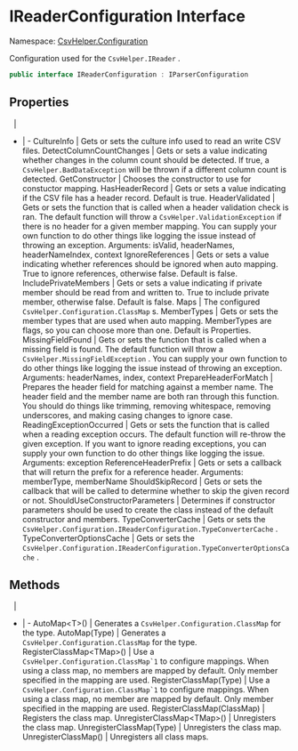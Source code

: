 # IReaderConfiguration Interface

Namespace: [CsvHelper.Configuration](/api/CsvHelper.Configuration)

Configuration used for the ``CsvHelper.IReader`` .

```cs
public interface IReaderConfiguration : IParserConfiguration
```

## Properties
&nbsp; | &nbsp;
- | -
CultureInfo | Gets or sets the culture info used to read an write CSV files.
DetectColumnCountChanges | Gets or sets a value indicating whether changes in the column count should be detected. If true, a ``CsvHelper.BadDataException`` will be thrown if a different column count is detected.
GetConstructor | Chooses the constructor to use for constuctor mapping.
HasHeaderRecord | Gets or sets a value indicating if the CSV file has a header record. Default is true.
HeaderValidated | Gets or sets the function that is called when a header validation check is ran. The default function will throw a ``CsvHelper.ValidationException`` if there is no header for a given member mapping. You can supply your own function to do other things like logging the issue instead of throwing an exception. Arguments: isValid, headerNames, headerNameIndex, context
IgnoreReferences | Gets or sets a value indicating whether references should be ignored when auto mapping. True to ignore references, otherwise false. Default is false.
IncludePrivateMembers | Gets or sets a value indicating if private member should be read from and written to. True to include private member, otherwise false. Default is false.
Maps | The configured ``CsvHelper.Configuration.ClassMap`` s.
MemberTypes | Gets or sets the member types that are used when auto mapping. MemberTypes are flags, so you can choose more than one. Default is Properties.
MissingFieldFound | Gets or sets the function that is called when a missing field is found. The default function will throw a ``CsvHelper.MissingFieldException`` . You can supply your own function to do other things like logging the issue instead of throwing an exception. Arguments: headerNames, index, context
PrepareHeaderForMatch | Prepares the header field for matching against a member name. The header field and the member name are both ran through this function. You should do things like trimming, removing whitespace, removing underscores, and making casing changes to ignore case.
ReadingExceptionOccurred | Gets or sets the function that is called when a reading exception occurs. The default function will re-throw the given exception. If you want to ignore reading exceptions, you can supply your own function to do other things like logging the issue. Arguments: exception
ReferenceHeaderPrefix | Gets or sets a callback that will return the prefix for a reference header. Arguments: memberType, memberName
ShouldSkipRecord | Gets or sets the callback that will be called to determine whether to skip the given record or not.
ShouldUseConstructorParameters | Determines if constructor parameters should be used to create the class instead of the default constructor and members.
TypeConverterCache | Gets or sets the ``CsvHelper.Configuration.IReaderConfiguration.TypeConverterCache`` .
TypeConverterOptionsCache | Gets or sets the ``CsvHelper.Configuration.IReaderConfiguration.TypeConverterOptionsCache`` .

## Methods
&nbsp; | &nbsp;
- | -
AutoMap&lt;T&gt;() | Generates a ``CsvHelper.Configuration.ClassMap`` for the type.
AutoMap(Type) | Generates a ``CsvHelper.Configuration.ClassMap`` for the type.
RegisterClassMap&lt;TMap&gt;() | Use a ``CsvHelper.Configuration.ClassMap`1`` to configure mappings. When using a class map, no members are mapped by default. Only member specified in the mapping are used.
RegisterClassMap(Type) | Use a ``CsvHelper.Configuration.ClassMap`1`` to configure mappings. When using a class map, no member are mapped by default. Only member specified in the mapping are used.
RegisterClassMap(ClassMap) | Registers the class map.
UnregisterClassMap&lt;TMap&gt;() | Unregisters the class map.
UnregisterClassMap(Type) | Unregisters the class map.
UnregisterClassMap() | Unregisters all class maps.
